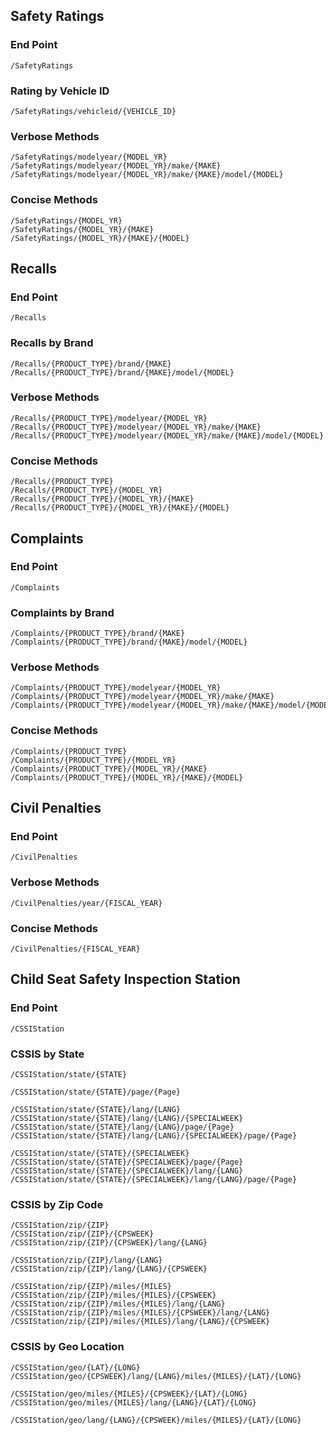 ## Safety Ratings ##

### End Point ###
    /SafetyRatings

### Rating by Vehicle ID ###
    /SafetyRatings/vehicleid/{VEHICLE_ID}

### Verbose Methods ###
    /SafetyRatings/modelyear/{MODEL_YR}
    /SafetyRatings/modelyear/{MODEL_YR}/make/{MAKE}
    /SafetyRatings/modelyear/{MODEL_YR}/make/{MAKE}/model/{MODEL}

### Concise Methods ###
    /SafetyRatings/{MODEL_YR}
    /SafetyRatings/{MODEL_YR}/{MAKE}
    /SafetyRatings/{MODEL_YR}/{MAKE}/{MODEL}


## Recalls ##

### End Point ###
    /Recalls

### Recalls by Brand ###
    /Recalls/{PRODUCT_TYPE}/brand/{MAKE}
    /Recalls/{PRODUCT_TYPE}/brand/{MAKE}/model/{MODEL}

### Verbose Methods ###
    /Recalls/{PRODUCT_TYPE}/modelyear/{MODEL_YR}
    /Recalls/{PRODUCT_TYPE}/modelyear/{MODEL_YR}/make/{MAKE}
    /Recalls/{PRODUCT_TYPE}/modelyear/{MODEL_YR}/make/{MAKE}/model/{MODEL}

### Concise Methods ###
    /Recalls/{PRODUCT_TYPE}
    /Recalls/{PRODUCT_TYPE}/{MODEL_YR}
    /Recalls/{PRODUCT_TYPE}/{MODEL_YR}/{MAKE}
    /Recalls/{PRODUCT_TYPE}/{MODEL_YR}/{MAKE}/{MODEL}


## Complaints ##

### End Point ###
    /Complaints

### Complaints by Brand ###
    /Complaints/{PRODUCT_TYPE}/brand/{MAKE}
    /Complaints/{PRODUCT_TYPE}/brand/{MAKE}/model/{MODEL}

### Verbose Methods ###
    /Complaints/{PRODUCT_TYPE}/modelyear/{MODEL_YR}
    /Complaints/{PRODUCT_TYPE}/modelyear/{MODEL_YR}/make/{MAKE}
    /Complaints/{PRODUCT_TYPE}/modelyear/{MODEL_YR}/make/{MAKE}/model/{MODEL}

### Concise Methods ###
    /Complaints/{PRODUCT_TYPE}
    /Complaints/{PRODUCT_TYPE}/{MODEL_YR}
    /Complaints/{PRODUCT_TYPE}/{MODEL_YR}/{MAKE}
    /Complaints/{PRODUCT_TYPE}/{MODEL_YR}/{MAKE}/{MODEL}


## Civil Penalties ##

### End Point ###
    /CivilPenalties

### Verbose Methods ###
    /CivilPenalties/year/{FISCAL_YEAR}

### Concise Methods ###
    /CivilPenalties/{FISCAL_YEAR}


## Child Seat Safety Inspection Station ##

### End Point ###
    /CSSIStation

### CSSIS by State ###
    /CSSIStation/state/{STATE}

    /CSSIStation/state/{STATE}/page/{Page}

    /CSSIStation/state/{STATE}/lang/{LANG}
    /CSSIStation/state/{STATE}/lang/{LANG}/{SPECIALWEEK}
    /CSSIStation/state/{STATE}/lang/{LANG}/page/{Page}
    /CSSIStation/state/{STATE}/lang/{LANG}/{SPECIALWEEK}/page/{Page}

    /CSSIStation/state/{STATE}/{SPECIALWEEK}
    /CSSIStation/state/{STATE}/{SPECIALWEEK}/page/{Page}
    /CSSIStation/state/{STATE}/{SPECIALWEEK}/lang/{LANG}
    /CSSIStation/state/{STATE}/{SPECIALWEEK}/lang/{LANG}/page/{Page}

### CSSIS by Zip Code ###
    /CSSIStation/zip/{ZIP}
    /CSSIStation/zip/{ZIP}/{CPSWEEK}
    /CSSIStation/zip/{ZIP}/{CPSWEEK}/lang/{LANG}

    /CSSIStation/zip/{ZIP}/lang/{LANG}
    /CSSIStation/zip/{ZIP}/lang/{LANG}/{CPSWEEK}

    /CSSIStation/zip/{ZIP}/miles/{MILES}
    /CSSIStation/zip/{ZIP}/miles/{MILES}/{CPSWEEK}
    /CSSIStation/zip/{ZIP}/miles/{MILES}/lang/{LANG}
    /CSSIStation/zip/{ZIP}/miles/{MILES}/{CPSWEEK}/lang/{LANG}
    /CSSIStation/zip/{ZIP}/miles/{MILES}/lang/{LANG}/{CPSWEEK}

### CSSIS by Geo Location ###
    /CSSIStation/geo/{LAT}/{LONG}
    /CSSIStation/geo/{CPSWEEK}/lang/{LANG}/miles/{MILES}/{LAT}/{LONG}

    /CSSIStation/geo/miles/{MILES}/{CPSWEEK}/{LAT}/{LONG}
    /CSSIStation/geo/miles/{MILES}/lang/{LANG}/{LAT}/{LONG}

    /CSSIStation/geo/lang/{LANG}/{CPSWEEK}/miles/{MILES}/{LAT}/{LONG}
